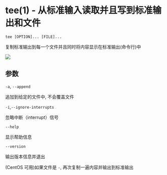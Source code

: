 # tee(1) - 从标准输入读取并且写到标准输出和文件

```
tee [OPTION]... [FILE]...
```

复制标准输出到每一个文件并且同时将内容显示在标准输出(命令行)中

![](https://file.wulicode.com/doc/20230528/1685285561420.png)


## 参数

`-a`, `--append`

追加到给定的文件中, 不会覆盖文件

`-i`,`--ignore-interrupts`

忽略中断（interrupt）信号

`--help`

显示帮助信息

`--version`

输出版本信息并退出

(CentOS 可用)如果文件是 `-`, 再次复制一遍内容并输出到标准输出